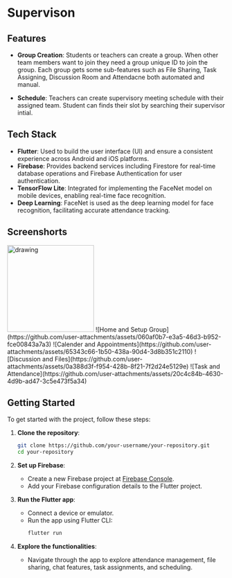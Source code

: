 
# Supervison


## Features

- **Group Creation**: Students or teachers can create a group. When other team members want to join they need a group unique ID to join the group. Each group gets some sub-features such as File Sharing, Task Assigning, Discussion Room and Attendacne both automated and manual. 

- **Schedule**: Teachers can create supervisory meeting schedule with their assigned team. Student can finds their slot by searching their supervisor intial.  


## Tech Stack

- **Flutter**: Used to build the user interface (UI) and ensure a consistent experience across Android and iOS platforms.
- **Firebase**: Provides backend services including Firestore for real-time database operations and Firebase Authentication for user authentication.
- **TensorFlow Lite**: Integrated for implementing the FaceNet model on mobile devices, enabling real-time face recognition.
- **Deep Learning**: FaceNet is used as the deep learning model for face recognition, facilitating accurate attendance tracking.

## Screenshorts
<img src="https://github.com/user-attachments/assets/060af0b7-e3a5-46d3-b952-fce00843a7a3" alt="drawing" width="200"/>
![Home and Setup Group](https://github.com/user-attachments/assets/060af0b7-e3a5-46d3-b952-fce00843a7a3)
![Calender and Appointments](https://github.com/user-attachments/assets/65343c66-1b50-438a-90d4-3d8b351c2110)
![Discussion and Files](https://github.com/user-attachments/assets/0a388d3f-f954-428b-8f21-7f2d24e5129e)
![Task and Attendance](https://github.com/user-attachments/assets/20c4c84b-4630-4d9b-ad47-3c5e473f5a34)




## Getting Started

To get started with the project, follow these steps:

1. **Clone the repository**:
   ```bash
   git clone https://github.com/your-username/your-repository.git
   cd your-repository
   ```

2. **Set up Firebase**:
   - Create a new Firebase project at [Firebase Console](https://console.firebase.google.com/).
   - Add your Firebase configuration details to the Flutter project.

3. **Run the Flutter app**:
   - Connect a device or emulator.
   - Run the app using Flutter CLI:
     ```bash
     flutter run
     ```

4. **Explore the functionalities**:
   - Navigate through the app to explore attendance management, file sharing, chat features, task assignments, and scheduling.


